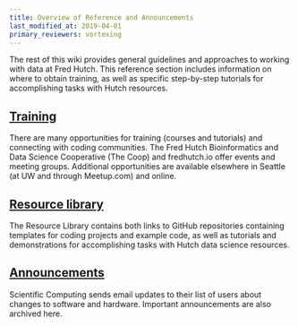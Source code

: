 ```yaml
---
title: Overview of Reference and Announcements
last_modified_at: 2019-04-01
primary_reviewers: vortexing
---
```

The rest of this wiki provides general guidelines and approaches to working with data at Fred Hutch. This reference section includes information on where to obtain training, as well as specific step-by-step tutorials for accomplishing tasks with Hutch resources.

## [Training](/scicomputing/reference_training/)

There are many opportunities for training (courses and tutorials) and connecting with coding communities. The Fred Hutch Bioinformatics and Data Science Cooperative (The Coop) and fredhutch.io offer events and meeting groups. Additional opportunities are available elsewhere in Seattle (at UW and through Meetup.com) and online.

## [Resource library](/computingdemos/)

The Resource Library contains both links to GitHub repositories containing templates for coding projects and example code, as well as tutorials and demonstrations for accomplishing tasks with Hutch data science resources.

## [Announcements](/scicompannounce)

Scientific Computing sends email updates to their list of users about changes to software and hardware. Important announcements are also archived here.

